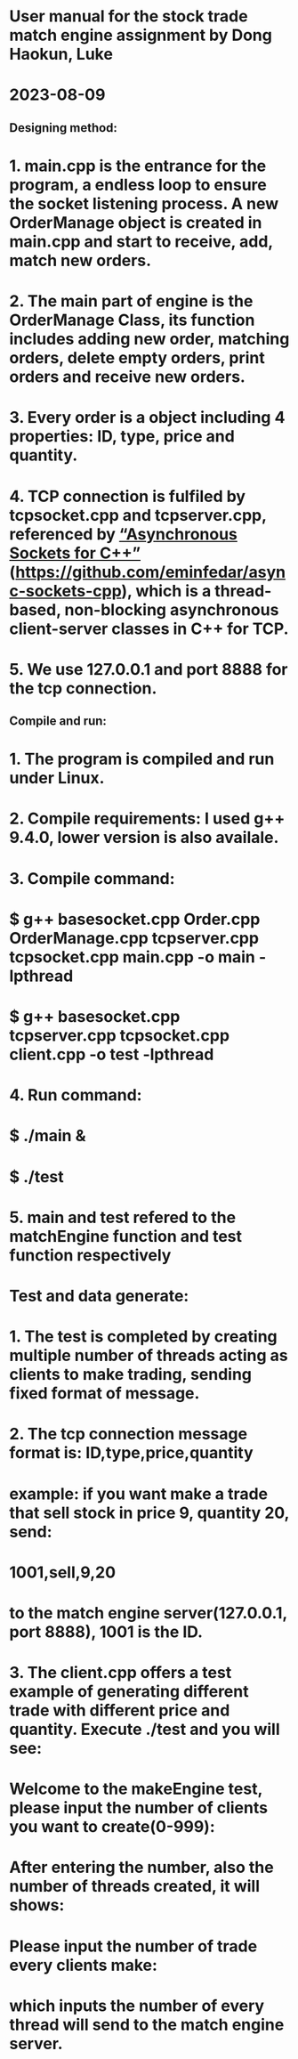 # User manual for the stock trade match engine assignment by Dong Haokun, Luke
# 2023-08-09


## Designing method:

# 1. main.cpp is the entrance for the program, a endless loop to ensure the socket listening process. A new OrderManage object is created in main.cpp and start to receive, add, match new orders.
# 2. The main part of engine is the OrderManage Class, its function includes adding new order, matching orders, delete empty orders, print orders and receive new orders.
# 3. Every order is a object including 4 properties: ID, type, price and quantity.
# 4. TCP connection is fulfiled by tcpsocket.cpp and tcpserver.cpp, referenced by [“Asynchronous Sockets for C++”](https://github.com/eminfedar/async-sockets-cpp) (https://github.com/eminfedar/async-sockets-cpp), which is a thread-based, non-blocking asynchronous client-server classes in C++ for TCP.
# 5. We use 127.0.0.1 and port 8888 for the tcp connection.

## Compile and run:

# 1. The program is compiled and run under Linux. 
# 2. Compile requirements: I used g++ 9.4.0, lower version is also availale.
# 3. Compile command:    
# 	$ g++ basesocket.cpp Order.cpp OrderManage.cpp tcpserver.cpp tcpsocket.cpp main.cpp -o main -lpthread
# 	$ g++ basesocket.cpp tcpserver.cpp tcpsocket.cpp client.cpp -o test -lpthread
    
# 4. Run command:
# 	$ ./main &
#	$ ./test
    
# 5. main and test refered to the matchEngine function and test function respectively

# Test and data generate:

# 1. The test is completed by creating multiple number of threads acting as clients to make trading, sending fixed format of message.
# 2. The tcp connection message format is: ID,type,price,quantity
# example: if you want make a trade that sell stock in price 9, quantity 20, send:
#         1001,sell,9,20
#         to the match engine server(127.0.0.1, port 8888), 1001 is the ID.
        
# 3. The client.cpp offers a test example of generating different trade with different price and quantity. Execute ./test and you will see:
    
#     Welcome to the makeEngine test, please input the number of clients you want to create(0-999):
    
#     After entering the number, also the number of threads created, it will shows:
    
#     Please input the number of trade every clients make:
    
#     which inputs the number of every thread will send to the match engine server.
